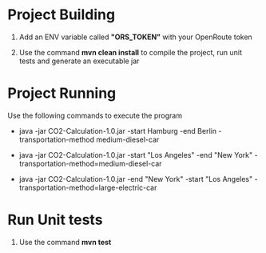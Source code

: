 <h1>Project Building</h1>

1. Add an ENV variable called <b>"ORS_TOKEN"</b> with your OpenRoute token 

2. Use the command <b>mvn clean install</b> to compile the project, run unit tests and generate an executable jar

<h1>Project Running</h1>

Use the following commands to execute the program

* java -jar CO2-Calculation-1.0.jar -start Hamburg -end Berlin -transportation-method medium-diesel-car

* java -jar CO2-Calculation-1.0.jar -start "Los Angeles" -end "New York" -transportation-method=medium-diesel-car

* java -jar CO2-Calculation-1.0.jar -end "New York" -start "Los Angeles" -transportation-method=large-electric-car


<h1>Run Unit tests</h1>

1. Use the command <b>mvn test</b>